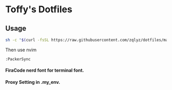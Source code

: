 # Toffy's Dotfiles

## Usage
```bash
sh -c "$(curl -fsSL https://raw.githubusercontent.com/zqlyz/dotfiles/master/setup.sh)"
```

Then use nvim
```vim
:PackerSync
```

#### FiraCode nerd font for terminal font.
#### Proxy Setting in .my_env.
